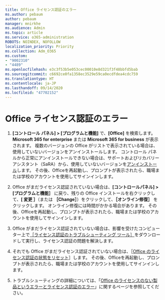 ```yaml
---
title: Office ライセンス認証のエラー
ms.author: pebaum
author: pebaum
manager: mnirkhe
ms.audience: Admin
ms.topic: article
ms.service: o365-administration
ROBOTS: NOINDEX, NOFOLLOW
localization_priority: Priority
ms.collection: Adm_O365
ms.custom:
- "9002310"
- "4489"
ms.openlocfilehash: e3c3f53b5e053cec00010e8d321f3f48bbfd5bab
ms.sourcegitcommit: c6692ce0fa1358ec3529e59ca0ecdfdea4cdc759
ms.translationtype: HT
ms.contentlocale: ja-JP
ms.lasthandoff: 09/14/2020
ms.locfileid: "47702152"
---
```

# <a name="office-activation-errors"></a>Office ライセンス認証のエラー

1. **[コントロール パネル] > [プログラムと機能]** で、**[Office]** を検索します。 **Microsoft 365 for enterprise** または **Microsoft 365 for business** が表示されます。 複数のバージョンの Office がリストで表示されている場合は、使用していないバージョンをアンインストールします。 コントロール パネルから正常にアンインストールできない場合は、サポートおよびリカバリーアシスタント（SaRA）から、使用していないバージョンを[アンインストール](https://aka.ms/SARA-OfficeUninstall-Alchemy)します。 その後、Officeを再起動し、プロンプトが表示されたら、職場または学校のアカウントを使用してサインインします。 

2. Office がまだライセンス認証されていない場合は、**[コントロールパネル] > [プログラムと機能］** に戻り、残りの Office インストールを右クリックして、**[ 変更 ］**（または **［Change］**）をクリックして、**［オンライン修復］** をクリックします。 オンライン修復には時間がかかる場合があります。 その後、Officeを再起動し、プロンプトが表示されたら、職場または学校のアカウントを使用してサインインします。 

3. Office がまだライセンス認証されていない場合は、影響を受けたコンピューター上で[［ライセンス認証のトラブルシューティング ツール］](https://aka.ms/SARA-OfficeActivation-Alchemy)をダウンロードして実行し、ライセンス認証の問題を解決します。 

4. それでも Office がまだライセンス認証されていない場合は、［[Office のライセンス認証の状態をリセット](https://docs.microsoft.com/office365/troubleshoot/activation/reset-office-365-proplus-activation-state)］します。 その後、Officeを再起動し、プロンプトが表示されたら、職場または学校のアカウントを使用してサインインします。  

5. トラブルシューティングの詳細については、「[Office のライセンスのない製品というエラーとライセンス認証のエラー](https://support.office.com/article/unlicensed-product-and-activation-errors-in-office-0d23d3c0-c19c-4b2f-9845-5344fedc4380)」に関するページを参照してください。
